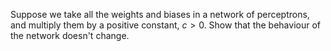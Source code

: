 Suppose we take all the weights and biases in a network of perceptrons, and multiply them by a positive constant, $`c > 0`$. Show that the behaviour of the network doesn't change.